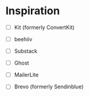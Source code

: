  # Inspiration
  - [ ] Kit (formerly ConvertKit)
  - [ ] beehiiv
  - [ ] Substack
  - [ ] Ghost
  - [ ] MailerLite
  - [ ] Brevo (formerly Sendinblue)

